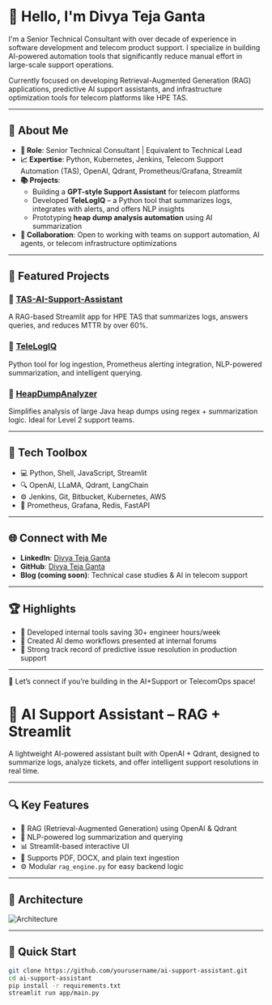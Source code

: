 # 👋 Hello, I'm Divya Teja Ganta

I'm a Senior Technical Consultant with over decade of experience in software development and telecom product support. I specialize in building AI-powered automation tools that significantly reduce manual effort in large-scale support operations.

Currently focused on developing Retrieval-Augmented Generation (RAG) applications, predictive AI support assistants, and infrastructure optimization tools for telecom platforms like HPE TAS.

---

## 🧠 About Me

- **🔧 Role**: Senior Technical Consultant | Equivalent to Technical Lead
- **📈 Expertise**: Python, Kubernetes, Jenkins, Telecom Support Automation (TAS), OpenAI, Qdrant, Prometheus/Grafana, Streamlit
- **📚 Projects**:
  - Building a **GPT-style Support Assistant** for telecom platforms
  - Developed **TeleLogIQ** – a Python tool that summarizes logs, integrates with alerts, and offers NLP insights
  - Prototyping **heap dump analysis automation** using AI summarization
- **🤝 Collaboration**: Open to working with teams on support automation, AI agents, or telecom infrastructure optimizations

---

## 📌 Featured Projects

### 🔹 [TAS-AI-Support-Assistant](https://github.com/yourusername/TAS-AI-Support-Assistant)
A RAG-based Streamlit app for HPE TAS that summarizes logs, answers queries, and reduces MTTR by over 60%.

### 🔹 [TeleLogIQ](https://github.com/yourusername/TeleLogIQ)
Python tool for log ingestion, Prometheus alerting integration, NLP-powered summarization, and intelligent querying.

### 🔹 [HeapDumpAnalyzer](https://github.com/yourusername/HeapDumpAnalyzer)
Simplifies analysis of large Java heap dumps using regex + summarization logic. Ideal for Level 2 support teams.

---

## 🧰 Tech Toolbox

- 💻 Python, Shell, JavaScript, Streamlit
- 🔍 OpenAI, LLaMA, Qdrant, LangChain
- ⚙️ Jenkins, Git, Bitbucket, Kubernetes, AWS
- 📡 Prometheus, Grafana, Redis, FastAPI

---

## 🌐 Connect with Me

- **LinkedIn**: [Divya Teja Ganta](www.linkedin.com/in/divya-teja-ganta)
- **GitHub**: [Divya Teja Ganta](https://github.com/Divyatejaganta)
- **Blog (coming soon)**: Technical case studies & AI in telecom support

---

## 🏆 Highlights

- 🧠 Developed internal tools saving 30+ engineer hours/week
- 🚀 Created AI demo workflows presented at internal forums
- 🧩 Strong track record of predictive issue resolution in production support

---

💬 Let’s connect if you’re building in the AI+Support or TelecomOps space!





# 🤖 AI Support Assistant – RAG + Streamlit

A lightweight AI-powered assistant built with OpenAI + Qdrant, designed to summarize logs, analyze tickets, and offer intelligent support resolutions in real time.

---

## 🔍 Key Features

- 🔎 RAG (Retrieval-Augmented Generation) using OpenAI & Qdrant
- 🧠 NLP-powered log summarization and querying
- 📊 Streamlit-based interactive UI
- 📁 Supports PDF, DOCX, and plain text ingestion
- ⚙️ Modular `rag_engine.py` for easy backend logic

---

## 🧱 Architecture

![Architecture](./assets/architecture.png)

---

## 🚀 Quick Start

```bash
git clone https://github.com/yourusername/ai-support-assistant.git
cd ai-support-assistant
pip install -r requirements.txt
streamlit run app/main.py
